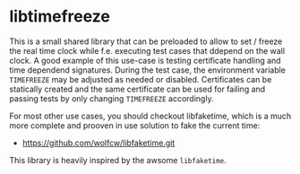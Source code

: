 libtimefreeze
=============

This is a small shared library that can be preloaded to allow to set / freeze
the real time clock while f.e. executing test cases that ddepend on the wall
clock.
A good example of this use-case is testing certificate handling and time
dependend signatures. During the test case, the environment variable
`TIMEFREEZE` may be adjusted as needed or disabled. Certificates can be
statically created and the same certificate can be used for failing and passing
tests by only changing `TIMEFREEZE` accordingly.

For most other use cases, you should checkout libfaketime, which is a much more
complete and prooven in use solution to fake the current time:
- https://github.com/wolfcw/libfaketime.git

This library is heavily inspired by the awsome `libfaketime`.

